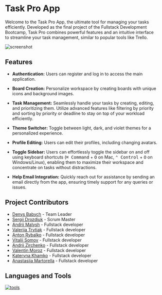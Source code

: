 # Task Pro App

Welcome to the Task Pro App, the ultimate tool for managing your tasks efficiently. Developed as the final project of the Fullstack Development Bootcamp, Task Pro combines powerful features and an intuitive interface to streamline your task management, similar to popular tools like Trello.

![screenshot](https://github.com/chertik77/TaskPro-frontend/assets/129002577/ca6e8137-ce72-4220-9575-d884359cd4ba)

## Features

- **Authentication:** Users can register and log in to access the main application.

- **Board Creation:** Personalize workspace by creating boards with unique icons and background images.

- **Task Management:** Seamlessly handle your tasks by creating, editing, and prioritizing them. Utilize advanced features like filtering by priority and sorting by priority or deadline to stay on top of your workload efficiently.

- **Theme Switcher:** Toggle between light, dark, and violet themes for a personalized experience.

- **Profile Editing:** Users can edit their profiles, including changing avatars.

- **Toggle Sidebar:** Users can effortlessly toggle the sidebar on and off using keyboard shortcuts (<kbd>⌘ Command</kbd> + <kbd>O</kbd> on Mac, <kbd>⌃ Control</kbd> + <kbd>O</kbd> on Windows/Linux), enabling them to maximize their workspace and concentrate on tasks without distractions.

- **Help Email Integration:** Quickly reach out for assistance by sending an email directly from the app, ensuring timely support for any queries or issues.

## Project Contributors

- [Denys Babych](https://github.com/chertik77) - Team Leader
- [Sergii Drozdiuk](https://github.com/Sergii-Drozdiuk) - Scrum Master
- [Andrii Malysh](https://github.com/Agmund2002) - Fullstack developer
- [Valeriia Trytiak](https://github.com/Valeriia-Trytiak) - Fullstack developer
- [Anton Rybalko](https://github.com/AntonRybalko777) - Fullstack developer
- [Vitalii Somov](https://github.com/MorskoySom) - Fullstack developer
- [Andrii Zirchenko](https://github.com/Andrey9019) - Fullstack developer
- [Valentin Moroz](https://github.com/Valentun2) - Fullstack developer
- [Kateryna Khamko](https://github.com/Katya982) - Fullstack developer
- [Anastasiia Martorella](https://github.com/Cajamarquina) - Fullstack developer

## Languages and Tools

<a href="#"><img src="https://skillicons.dev/icons?i=ts,react,redux,tailwind,gcp,githubactions,vercel,vite,vscode,figma,yarn" alt="tools"></a>
